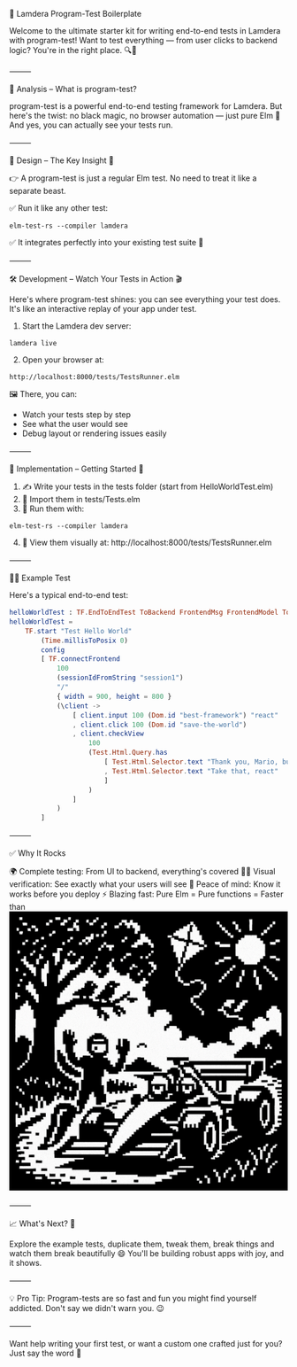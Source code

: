 🚀 Lamdera Program-Test Boilerplate

Welcome to the ultimate starter kit for writing end-to-end tests in Lamdera with program-test!
Want to test everything — from user clicks to backend logic? You're in the right place. 🔍🧪

⸻

🧠 Analysis – What is program-test?

program-test is a powerful end-to-end testing framework for Lamdera.
But here's the twist: no black magic, no browser automation — just pure Elm 💚
And yes, you can actually see your tests run.

⸻

🎯 Design – The Key Insight 🧩

👉 A program-test is just a regular Elm test.
No need to treat it like a separate beast.

✅ Run it like any other test:

```
elm-test-rs --compiler lamdera
```

✅ It integrates perfectly into your existing test suite 🧵

⸻

🛠️ Development – Watch Your Tests in Action 🎬

Here's where program-test shines: you can see everything your test does.
It's like an interactive replay of your app under test.
1. Start the Lamdera dev server:

```
lamdera live
```

2. Open your browser at:

```
http://localhost:8000/tests/TestsRunner.elm
```

🖼️ There, you can:
- Watch your tests step by step
- See what the user would see
- Debug layout or rendering issues easily

⸻

🚀 Implementation – Getting Started 🧪
1. ✍️ Write your tests in the tests folder (start from HelloWorldTest.elm)
2. 🧩 Import them in tests/Tests.elm
3. 🧪 Run them with:

```
elm-test-rs --compiler lamdera
```

4. 👀 View them visually at: http://localhost:8000/tests/TestsRunner.elm

⸻

🧑‍🏫 Example Test

Here's a typical end-to-end test:
```elm
helloWorldTest : TF.EndToEndTest ToBackend FrontendMsg FrontendModel ToFrontend BackendMsg BackendModel
helloWorldTest =
    TF.start "Test Hello World"
        (Time.millisToPosix 0)
        config
        [ TF.connectFrontend
            100
            (sessionIdFromString "session1")
            "/"
            { width = 900, height = 800 }
            (\client ->
                [ client.input 100 (Dom.id "best-framework") "react"
                , client.click 100 (Dom.id "save-the-world")
                , client.checkView
                    100
                    (Test.Html.Query.has
                        [ Test.Html.Selector.text "Thank you, Mario, but the slowness is in another framework"
                        , Test.Html.Selector.text "Take that, react"
                        ]
                    )
                ]
            )
        ]
```

⸻

✅ Why It Rocks

🌍 Complete testing: From UI to backend, everything's covered
🕵️‍♂️ Visual verification: See exactly what your users will see
🧘 Peace of mind: Know it works before you deploy
⚡ Blazing fast: Pure Elm = Pure functions = Faster than ![Koenigsegg Jesko Absolut](voiture-de-course.png)

⸻

📈 What's Next? 🎉

Explore the example tests, duplicate them, tweak them, break things and watch them break beautifully 😄
You'll be building robust apps with joy, and it shows.

⸻

💡 Pro Tip: Program-tests are so fast and fun you might find yourself addicted. Don't say we didn't warn you. 😉

⸻

Want help writing your first test, or want a custom one crafted just for you? Just say the word 💬